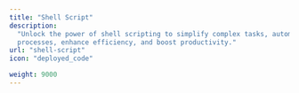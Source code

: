 ```yaml
---
title: "Shell Script"
description:
  "Unlock the power of shell scripting to simplify complex tasks, automate
  processes, enhance efficiency, and boost productivity."
url: "shell-script"
icon: "deployed_code"

weight: 9000
---
```


